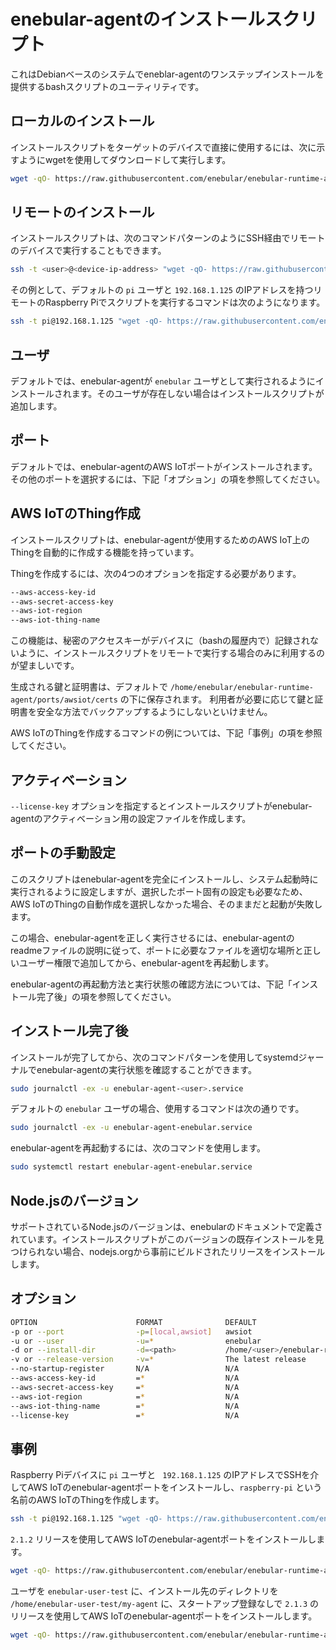 
# enebular-agentのインストールスクリプト

これはDebianベースのシステムでeneblar-agentのワンステップインストールを提供するbashスクリプトのユーティリティです。

## ローカルのインストール

インストールスクリプトをターゲットのデバイスで直接に使用するには、次に示すようにwgetを使用してダウンロードして実行します。

```sh
wget -qO- https://raw.githubusercontent.com/enebular/enebular-runtime-agent/master/tools/install/install.sh | sudo -E bash -s
```

## リモートのインストール

インストールスクリプトは、次のコマンドパターンのようにSSH経由でリモートのデバイスで実行することもできます。

```sh
ssh -t <user>@<device-ip-address> "wget -qO- https://raw.githubusercontent.com/enebular/enebular-runtime-agent/master/tools/install/install.sh | sudo -E bash -s"
```

その例として、デフォルトの `pi` ユーザと `192.168.1.125` のIPアドレスを持つリモートのRaspberry Piでスクリプトを実行するコマンドは次のようになります。

```sh
ssh -t pi@192.168.1.125 "wget -qO- https://raw.githubusercontent.com/enebular/enebular-runtime-agent/master/tools/install/install.sh | sudo -E bash -s"
```

## ユーザ

デフォルトでは、enebular-agentが `enebular` ユーザとして実行されるようにインストールされます。そのユーザが存在しない場合はインストールスクリプトが追加します。

## ポート

デフォルトでは、enebular-agentのAWS IoTポートがインストールされます。その他のポートを選択するには、下記「オプション」の項を参照してください。

## AWS IoTのThing作成

インストールスクリプトは、enebular-agentが使用するためのAWS IoT上のThingを自動的に作成する機能を持っています。

Thingを作成するには、次の4つのオプションを指定する必要があります。

```sh
--aws-access-key-id
--aws-secret-access-key
--aws-iot-region
--aws-iot-thing-name
```

この機能は、秘密のアクセスキーがデバイスに（bashの履歴内で）記録されないように、インストールスクリプトをリモートで実行する場合のみに利用するのが望ましいです。

生成される鍵と証明書は、デフォルトで `/home/enebular/enebular-runtime-agent/ports/awsiot/certs` の下に保存されます。 利用者が必要に応じて鍵と証明書を安全な方法でバックアップするようにしないといけません。

AWS IoTのThingを作成するコマンドの例については、下記「事例」の項を参照してください。

## アクティベーション

`--license-key` オプションを指定するとインストールスクリプトがenebular-agentのアクティベーション用の設定ファイルを作成します。

## ポートの手動設定

このスクリプトはenebular-agentを完全にインストールし、システム起動時に実行されるように設定しますが、選択したポート固有の設定も必要なため、AWS IoTのThingの自動作成を選択しなかった場合、そのままだと起動が失敗します。

この場合、enebular-agentを正しく実行させるには、enebular-agentのreadmeファイルの説明に従って、ポートに必要なファイルを適切な場所と正しいユーザー権限で追加してから、enebular-agentを再起動します。

enebular-agentの再起動方法と実行状態の確認方法については、下記「インストール完了後」の項を参照してください。

## インストール完了後

インストールが完了してから、次のコマンドパターンを使用してsystemdジャーナルでenebular-agentの実行状態を確認することができます。

```sh
sudo journalctl -ex -u enebular-agent-<user>.service
```

デフォルトの `enebular` ユーザの場合、使用するコマンドは次の通りです。

```sh
sudo journalctl -ex -u enebular-agent-enebular.service
```

enebular-agentを再起動するには、次のコマンドを使用します。

```sh
sudo systemctl restart enebular-agent-enebular.service
```

## Node.jsのバージョン

サポートされているNode.jsのバージョンは、enebularのドキュメントで定義されています。インストールスクリプトがこのバージョンの既存インストールを見つけられない場合、nodejs.orgから事前にビルドされたリリースをインストールします。

## オプション

```sh
OPTION                      FORMAT              DEFAULT                              DESCRIPTION
-p or --port                -p=[local,awsiot]   awsiot                               インストールするポート
-u or --user                -u=*                enebular                             インストール後の実行ユーザ
-d or --install-dir         -d=<path>           /home/<user>/enebular-runtime-agent  インストール先のディレクトリ
-v or --release-version     -v=*                The latest release                   enebular-agentのリリース
--no-startup-register       N/A                 N/A                                  システム起動時用のスタートアップ登録をしない
--aws-access-key-id         =*                  N/A                                  AWS access key ID
--aws-secret-access-key     =*                  N/A                                  AWS secret access key
--aws-iot-region            =*                  N/A                                  AWS IoTのリージョン
--aws-iot-thing-name        =*                  N/A                                  AWS IoTのThing名
--license-key               =*                  N/A                                  アクティベーション用のライセンスキー
```

## 事例

Raspberry Piデバイスに `pi` ユーザと ` 192.168.1.125` のIPアドレスでSSHを介してAWS IoTのenebular-agentポートをインストールし、`raspberry-pi`
 という名前のAWS IoTのThingを作成します。

```sh
ssh -t pi@192.168.1.125 "wget -qO- https://raw.githubusercontent.com/enebular/enebular-runtime-agent/master/tools/install/install.sh | sudo -E bash -s -- --aws-iot-thing-name=raspberry-pi --aws-access-key-id=<my-key-id> --aws-secret-access-key=<my-access-key> --aws-iot-region=<my-region>"
```

`2.1.2` リリースを使用してAWS IoTのenebular-agentポートをインストールします。

```sh
wget -qO- https://raw.githubusercontent.com/enebular/enebular-runtime-agent/master/tools/install/install.sh | sudo -E bash -s -- -v=2.1.2
```

ユーザを `enebular-user-test` に、インストール先のディレクトリを `/home/enebular-user-test/my-agent` に、スタートアップ登録なしで `2.1.3` のリリースを使用してAWS IoTのenebular-agentポートをインストールします。

```sh
wget -qO- https://raw.githubusercontent.com/enebular/enebular-runtime-agent/master/tools/install/install.sh | sudo -E bash -s -- -v=2.1.3 --user=enebular-user-test -d=/home/enebular-user-test/my-agent --no-startup-register
```
